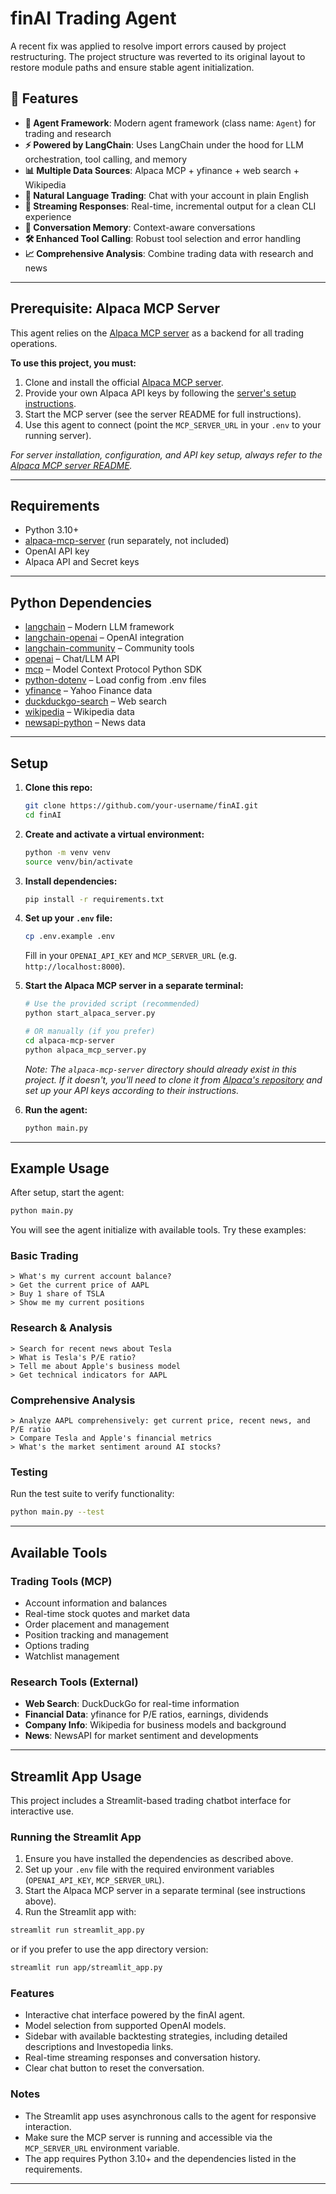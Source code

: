 # finAI Trading Agent

A recent fix was applied to resolve import errors caused by project restructuring. The project structure was reverted to its original layout to restore module paths and ensure stable agent initialization.

## 🚀 Features

- **🤖 Agent Framework**: Modern agent framework (class name: `Agent`) for trading and research
- **⚡ Powered by LangChain**: Uses LangChain under the hood for LLM orchestration, tool calling, and memory
- **📊 Multiple Data Sources**: Alpaca MCP + yfinance + web search + Wikipedia
- **💬 Natural Language Trading**: Chat with your account in plain English
- **🔄 Streaming Responses**: Real-time, incremental output for a clean CLI experience
- **🧠 Conversation Memory**: Context-aware conversations
- **🛠️ Enhanced Tool Calling**: Robust tool selection and error handling
- **📈 Comprehensive Analysis**: Combine trading data with research and news

---

## Prerequisite: Alpaca MCP Server

This agent relies on the [Alpaca MCP server](https://github.com/alpacahq/alpaca-mcp-server) as a backend for all trading operations.

**To use this project, you must:**
1. Clone and install the official [Alpaca MCP server](https://github.com/alpacahq/alpaca-mcp-server).
2. Provide your own Alpaca API keys by following the [server's setup instructions](https://github.com/alpacahq/alpaca-mcp-server#installation).
3. Start the MCP server (see the server README for full instructions).
4. Use this agent to connect (point the `MCP_SERVER_URL` in your `.env` to your running server).

*For server installation, configuration, and API key setup, always refer to the [Alpaca MCP server README](https://github.com/alpacahq/alpaca-mcp-server#installation).*

---

## Requirements

- Python 3.10+
- [alpaca-mcp-server](https://github.com/alpacahq/alpaca-mcp-server) (run separately, not included)
- OpenAI API key
- Alpaca API and Secret keys

---

## Python Dependencies

- [langchain](https://pypi.org/project/langchain/) – Modern LLM framework
- [langchain-openai](https://pypi.org/project/langchain-openai/) – OpenAI integration
- [langchain-community](https://pypi.org/project/langchain-community/) – Community tools
- [openai](https://pypi.org/project/openai/) – Chat/LLM API
- [mcp](https://pypi.org/project/mcp/) – Model Context Protocol Python SDK
- [python-dotenv](https://pypi.org/project/python-dotenv/) – Load config from .env files
- [yfinance](https://pypi.org/project/yfinance/) – Yahoo Finance data
- [duckduckgo-search](https://pypi.org/project/duckduckgo-search/) – Web search
- [wikipedia](https://pypi.org/project/wikipedia/) – Wikipedia data
- [newsapi-python](https://pypi.org/project/newsapi-python/) – News data

---

## Setup

1. **Clone this repo:**
    ```bash
    git clone https://github.com/your-username/finAI.git
    cd finAI
    ```

2. **Create and activate a virtual environment:**
    ```bash
    python -m venv venv
    source venv/bin/activate
    ```

3. **Install dependencies:**
    ```bash
    pip install -r requirements.txt
    ```

4. **Set up your `.env` file:**
    ```bash
    cp .env.example .env
    ```
    Fill in your `OPENAI_API_KEY` and `MCP_SERVER_URL` (e.g. `http://localhost:8000`).

5. **Start the Alpaca MCP server in a separate terminal:**
    ```bash
    # Use the provided script (recommended)
    python start_alpaca_server.py
    
    # OR manually (if you prefer)
    cd alpaca-mcp-server
    python alpaca_mcp_server.py
    ```
    
    *Note: The `alpaca-mcp-server` directory should already exist in this project. If it doesn't, you'll need to clone it from [Alpaca's repository](https://github.com/alpacahq/alpaca-mcp-server) and set up your API keys according to their instructions.*

6. **Run the agent:**
    ```bash
    python main.py
    ```

---

## Example Usage

After setup, start the agent:

```bash
python main.py
```

You will see the agent initialize with available tools. Try these examples:

### Basic Trading
```
> What's my current account balance?
> Get the current price of AAPL
> Buy 1 share of TSLA
> Show me my current positions
```

### Research & Analysis
```
> Search for recent news about Tesla
> What is Tesla's P/E ratio?
> Tell me about Apple's business model
> Get technical indicators for AAPL
```

### Comprehensive Analysis
```
> Analyze AAPL comprehensively: get current price, recent news, and P/E ratio
> Compare Tesla and Apple's financial metrics
> What's the market sentiment around AI stocks?
```

### Testing
Run the test suite to verify functionality:
```bash
python main.py --test
```

---

## Available Tools

### Trading Tools (MCP)
- Account information and balances
- Real-time stock quotes and market data
- Order placement and management
- Position tracking and management
- Options trading
- Watchlist management

### Research Tools (External)
- **Web Search**: DuckDuckGo for real-time information
- **Financial Data**: yfinance for P/E ratios, earnings, dividends
- **Company Info**: Wikipedia for business models and background
- **News**: NewsAPI for market sentiment and developments

---
## Streamlit App Usage

This project includes a Streamlit-based trading chatbot interface for interactive use.

### Running the Streamlit App

1. Ensure you have installed the dependencies as described above.
2. Set up your `.env` file with the required environment variables (`OPENAI_API_KEY`, `MCP_SERVER_URL`).
3. Start the Alpaca MCP server in a separate terminal (see instructions above).
4. Run the Streamlit app with:

```bash
streamlit run streamlit_app.py
```

or if you prefer to use the app directory version:

```bash
streamlit run app/streamlit_app.py
```

### Features

- Interactive chat interface powered by the finAI agent.
- Model selection from supported OpenAI models.
- Sidebar with available backtesting strategies, including detailed descriptions and Investopedia links.
- Real-time streaming responses and conversation history.
- Clear chat button to reset the conversation.

### Notes

- The Streamlit app uses asynchronous calls to the agent for responsive interaction.
- Make sure the MCP server is running and accessible via the `MCP_SERVER_URL` environment variable.
- The app requires Python 3.10+ and the dependencies listed in the requirements.

---
